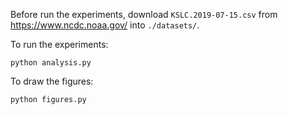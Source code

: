 Before run the experiments, download `KSLC.2019-07-15.csv` from https://www.ncdc.noaa.gov/ into `./datasets/`.

To run the experiments:
```
python analysis.py
```

To draw the figures:
```
python figures.py
```